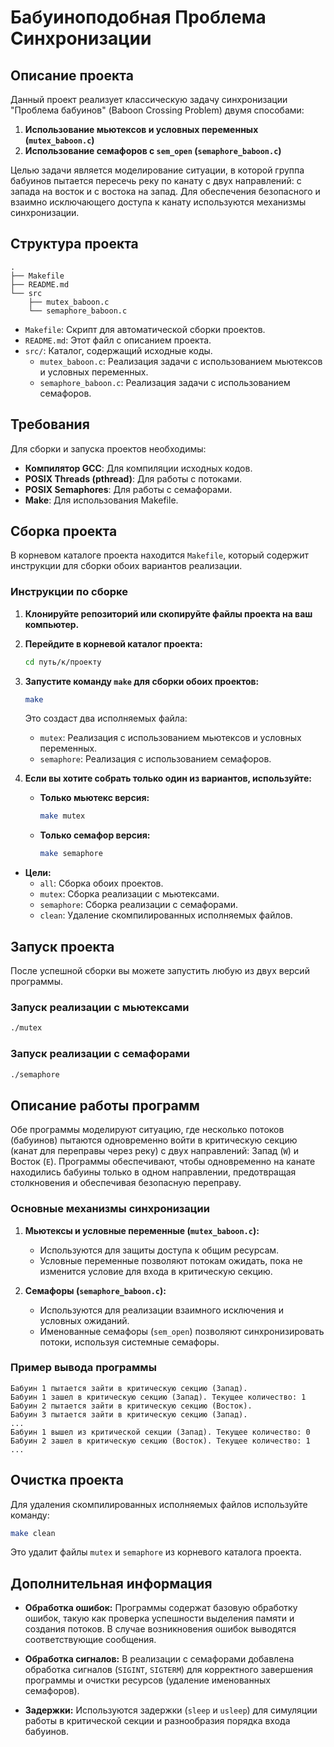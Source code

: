 # Бабуиноподобная Проблема Синхронизации

## Описание проекта

Данный проект реализует классическую задачу синхронизации "Проблема бабуинов" (Baboon Crossing Problem) двумя способами:

1. **Использование мьютексов и условных переменных (`mutex_baboon.c`)**
2. **Использование семафоров с `sem_open` (`semaphore_baboon.c`)**

Целью задачи является моделирование ситуации, в которой группа бабуинов пытается пересечь реку по канату с двух направлений: с запада на восток и с востока на запад. Для обеспечения безопасного и взаимно исключающего доступа к канату используются механизмы синхронизации.

## Структура проекта

```
.
├── Makefile
├── README.md
└── src
    ├── mutex_baboon.c
    └── semaphore_baboon.c
```

- `Makefile`: Скрипт для автоматической сборки проектов.
- `README.md`: Этот файл с описанием проекта.
- `src/`: Каталог, содержащий исходные коды.
  - `mutex_baboon.c`: Реализация задачи с использованием мьютексов и условных переменных.
  - `semaphore_baboon.c`: Реализация задачи с использованием семафоров.

## Требования

Для сборки и запуска проектов необходимы:

- **Компилятор GCC**: Для компиляции исходных кодов.
- **POSIX Threads (pthread)**: Для работы с потоками.
- **POSIX Semaphores**: Для работы с семафорами.
- **Make**: Для использования Makefile.

## Сборка проекта

В корневом каталоге проекта находится `Makefile`, который содержит инструкции для сборки обоих вариантов реализации.

### Инструкции по сборке

1. **Клонируйте репозиторий или скопируйте файлы проекта на ваш компьютер.**

2. **Перейдите в корневой каталог проекта:**

   ```bash
   cd путь/к/проекту
   ```

3. **Запустите команду `make` для сборки обоих проектов:**

   ```bash
   make
   ```

   Это создаст два исполняемых файла:
   
   - `mutex`: Реализация с использованием мьютексов и условных переменных.
   - `semaphore`: Реализация с использованием семафоров.

4. **Если вы хотите собрать только один из вариантов, используйте:**

   - **Только мьютекс версия:**

     ```bash
     make mutex
     ```

   - **Только семафор версия:**

     ```bash
     make semaphore
     ```

- **Цели:**
  - `all`: Сборка обоих проектов.
  - `mutex`: Сборка реализации с мьютексами.
  - `semaphore`: Сборка реализации с семафорами.
  - `clean`: Удаление скомпилированных исполняемых файлов.

## Запуск проекта

После успешной сборки вы можете запустить любую из двух версий программы.

### Запуск реализации с мьютексами

```bash
./mutex
```

### Запуск реализации с семафорами

```bash
./semaphore
```

## Описание работы программ

Обе программы моделируют ситуацию, где несколько потоков (бабуинов) пытаются одновременно войти в критическую секцию (канат для переправы через реку) с двух направлений: Запад (`W`) и Восток (`E`). Программы обеспечивают, чтобы одновременно на канате находились бабуины только в одном направлении, предотвращая столкновения и обеспечивая безопасную переправу.

### Основные механизмы синхронизации

1. **Мьютексы и условные переменные (`mutex_baboon.c`):**
   - Используются для защиты доступа к общим ресурсам.
   - Условные переменные позволяют потокам ожидать, пока не изменится условие для входа в критическую секцию.

2. **Семафоры (`semaphore_baboon.c`):**
   - Используются для реализации взаимного исключения и условных ожиданий.
   - Именованные семафоры (`sem_open`) позволяют синхронизировать потоки, используя системные семафоры.

### Пример вывода программы

```
Бабуин 1 пытается зайти в критическую секцию (Запад).
Бабуин 1 зашел в критическую секцию (Запад). Текущее количество: 1
Бабуин 2 пытается зайти в критическую секцию (Восток).
Бабуин 3 пытается зайти в критическую секцию (Запад).
...
Бабуин 1 вышел из критической секции (Запад). Текущее количество: 0
Бабуин 2 зашел в критическую секцию (Восток). Текущее количество: 1
...
```

## Очистка проекта

Для удаления скомпилированных исполняемых файлов используйте команду:

```bash
make clean
```

Это удалит файлы `mutex` и `semaphore` из корневого каталога проекта.

## Дополнительная информация

- **Обработка ошибок:** Программы содержат базовую обработку ошибок, такую как проверка успешности выделения памяти и создания потоков. В случае возникновения ошибок выводятся соответствующие сообщения.

- **Обработка сигналов:** В реализации с семафорами добавлена обработка сигналов (`SIGINT`, `SIGTERM`) для корректного завершения программы и очистки ресурсов (удаление именованных семафоров).

- **Задержки:** Используются задержки (`sleep` и `usleep`) для симуляции работы в критической секции и разнообразия порядка входа бабуинов.

